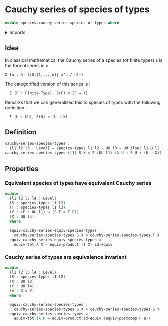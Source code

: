 # Cauchy series of species of types

```agda
module species.cauchy-series-species-of-types where
```

<details><summary>Imports</summary>

```agda
open import foundation.cartesian-product-types
open import foundation.dependent-pair-types
open import foundation.equivalences
open import foundation.functoriality-cartesian-product-types
open import foundation.functoriality-dependent-pair-types
open import foundation.postcomposition-functions
open import foundation.universe-levels

open import species.species-of-types
```

</details>

## Idea

In classical mathematics, the Cauchy series of a species (of finite types) `S`
is the formal series in `x` :

```text
Σ (n : ℕ) (|S({1,...,n}| x^n / n!))
```

The categorified version of this series is :

```text
  Σ (F : Finite-Type), S(F) × (F → X)
```

Remarks that we can generalized this to species of types with the following
definition :

```text
  Σ (U : UU), S(U) × (U → X)
```

## Definition

```agda
cauchy-series-species-types :
  {l1 l2 l3 : Level} → species-types l1 l2 → UU l3 → UU (lsuc l1 ⊔ l2 ⊔ l3)
cauchy-series-species-types {l1} S X = Σ (UU l1) (λ U → S U × (U → X))
```

## Properties

### Equivalent species of types have equivalent Cauchy series

```agda
module _
  {l1 l2 l3 l4 : Level}
  (S : species-types l1 l2)
  (T : species-types l1 l3)
  (f : (F : UU l1) → (S F ≃ T F))
  (X : UU l4)
  where

  equiv-cauchy-series-equiv-species-types :
    cauchy-series-species-types S X ≃ cauchy-series-species-types T X
  equiv-cauchy-series-equiv-species-types =
    equiv-tot λ X → equiv-product (f X) id-equiv
```

### Cauchy series of types are equivalence invariant

```agda
module _
  {l1 l2 l3 l4 : Level}
  (S : species-types l1 l2)
  (X : UU l3)
  (Y : UU l4)
  (e : X ≃ Y)
  where

  equiv-cauchy-series-species-types :
    cauchy-series-species-types S X ≃ cauchy-series-species-types S Y
  equiv-cauchy-series-species-types =
    equiv-tot (λ F → equiv-product id-equiv (equiv-postcomp F e))
```
